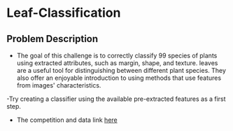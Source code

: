 # Leaf-Classification
## Problem Description
 - The goal of this challenge is to correctly classify 99 species of plants using extracted attributes, such as margin, shape, and texture. leaves are a useful tool for distinguishing between different plant species. They also offer an enjoyable introduction to using methods that use features from images' characteristics.

 -Try creating a classifier using the available pre-extracted features as a first step.
 - The competition and data link [here](https://www.kaggle.com/competitions/leaf-classification/data)
